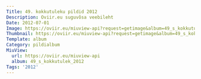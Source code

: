 ```yaml
---
Title: 49. kokkutuleku pildid 2012
Description: Oviir.eu suguvõsa veebileht
Date: 2012-07-01
Image: https://oviir.eu/miuview-api?request=getimage&album=49_s_kokkutulek_2012&item=08.07.2012-166.jpg&size=1200&mode=longest
Thumbnail: https://oviir.eu/miuview-api?request=getimage&album=49_s_kokkutulek_2012&item=08.07.2012-166.jpg&size=360&mode=square
Template: album
Category: pildialbum
MiuView:
  url: https://oviir.eu/miuview-api
  album: 49_s_kokkutulek_2012
Tags: '2012'
---
```

